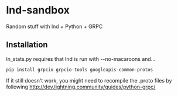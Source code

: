 # lnd-sandbox
Random stuff with lnd + Python + GRPC

## Installation

ln\_stats.py requires that lnd is run with --no-macaroons and...

    pip install grpcio grpcio-tools googleapis-common-protos

If it still doesn't work, you might need to recompile the .proto files by following
http://dev.lightning.community/guides/python-grpc/
